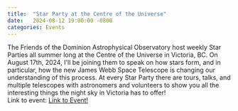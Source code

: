 ```yaml
---
title:  "Star Party at the Centre of the Universe"
date:   2024-08-12 19:00:00 -0800
categories: Events 
---
```


The Friends of the Dominion Astrophysical Observatory host weekly Star Parties all summer long at the Centre of the Universe in Victoria, BC. On August 17th, 2024, I'll be joining them to speak on how stars form, and in particular, how the new James Webb Space Telescope is changing our understanding of this process. At every Star Party there are tours, talks, and multiple telescopes with astronomers and volunteers to show you all the interesting things the night sky in Victoria has to offer!  
Link to event:
<a href="https://centreoftheuniverse.org/events/2024/8/17/star-party">Link to Event!</a>

